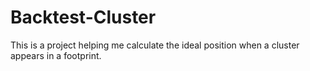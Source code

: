 # Backtest-Cluster
This is a project helping me calculate the ideal position when a cluster appears in a footprint.
